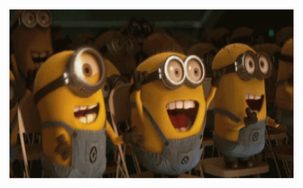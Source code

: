 <div style="display: flex; justify-content: center; align-items: center; height: 100vh;">
  <img height="300" width="700" alt="GIF" src="https://raw.githubusercontent.com/minianns/minianns/refs/heads/main/images/Minions-Excited.webp" style="max-width: 100%;">
</div>
<div>
  <h1 align = "center", class = "heading-element">Hi, I'm Ann.👋
  </h1>
</div>

<!--
**minianns/minianns** is a ✨ _special_ ✨ repository because its `README.md` (this file) appears on your GitHub profile.

Here are some ideas to get you started:

- 🔭 I’m currently working on ...
- 🌱 I’m currently learning ...
- 👯 I’m looking to collaborate on ...
- 🤔 I’m looking for help with ...
- 💬 Ask me about ...
- 📫 How to reach me: ...
- 😄 Pronouns: ...
- ⚡ Fun fact: ...
-->
